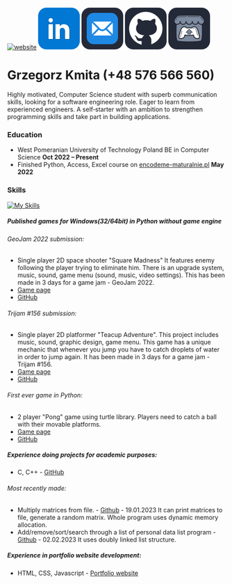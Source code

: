   [![website](https://raw.githubusercontent.com/Jirafey/grzegorzkmita.com/main/icon/icon3.png)](https://grzegorzkmita.com) [![linkedin](https://raw.githubusercontent.com/Jirafey/Jirafey/36d88da2328b253eb5e1a7813d9926d546282e6d/images/linkedin-48.svg)](https://www.linkedin.com/in/grzegorzkmita) [![email](https://raw.githubusercontent.com/Jirafey/Jirafey/45ddf46127a9ad7f5a6082d4b0d2964e1c7ba6ad/images/mail-48.svg)](mailto:grzegorzkmita@tuta.io) [![github](https://raw.githubusercontent.com/Jirafey/Jirafey/45ddf46127a9ad7f5a6082d4b0d2964e1c7ba6ad/images/github-48.svg)](https://github.com/Jirafey) [![itch.io](https://raw.githubusercontent.com/Jirafey/Jirafey/45ddf46127a9ad7f5a6082d4b0d2964e1c7ba6ad/images/itch-48.svg)](https://jirafey.itch.io/)
   #  **Grzegorz Kmita** (+48 576 566 560)

Highly motivated, Computer Science student with superb communication skills, looking for a software engineering role. Eager to learn from experienced engineers. A self‑starter with an ambition to strengthen programming skills and take part in building applications.

### Education
* West Pomeranian University of Technology Poland
BE in Computer Science **Oct 2022 – Present**
* Finished Python, Access, Excel course on [ encodeme-maturalnie.pl](https://encodeme-maturalnie.pl) **May 2022**

### Skills
[![My Skills](https://skillicons.dev/icons?i=git,vercel,stackoverflow,vscode,visualstudio,unity,python,c,cpp,html,css,javascript,discord,matlab)](https://github.com/Jirafey)




##### **Published games for Windows(32/64bit) in Python without game engine**
###### GeoJam 2022 submission:
* Single player 2D space shooter "Square Madness"
It features enemy following the player trying to eliminate him. There is an upgrade system, music, sound, game menu (sound, music, video settings).
This has been made in 3 days for a game jam - GeoJam 2022.
* [Game page](https://jirafey.itch.io/Square-Madness)
* [GitHub](https://github.com/Jirafey/Square-Madness)
######  Trijam #156 submission:
* Single player 2D platformer "Teacup Adventure". This project includes music, sound, graphic design, game menu. 
This game has a unique mechanic that whenever you jump you have to catch droplets of water in order to jump again.
It has been made in 3 days for a game jam - Trijam #156. 
* [Game page](https://jirafey.itch.io/Teacup-Adventure)
* [GitHub](https://github.com/Jirafey/Teacup-Adventure)
###### First ever game in Python:
* 2 player "Pong" game using turtle library.
Players need to catch a ball with their movable platforms.
* [Game page](https://jirafey.itch.io/pong)
* [GitHub](https://github.com/Jirafey/pong)

##### Experience doing projects for academic purposes: 
* C, C++ - [GitHub](https://github.com/Jirafey/Computer-Science)
###### Most recently made:
- Multiply matrices from file. - [Github](https://github.com/Jirafey/Computer-Science/blob/main/Semester-1/C/projects/labs/lab10-11/README.md) -  19.01.2023 
It can print matrices to file, generate a random matrix. Whole program uses dynamic memory allocation.
- Add/remove/sort/search through a list of personal data list program - [Github](https://github.com/Jirafey/Computer-Science/blob/main/Semester-1/C/projects/list/doubly_linked_list_managment.c) - 02.02.2023
It uses doubly linked list structure. 

##### Experience in portfolio website development:
* HTML, CSS, Javascript - [Portfolio website](https://grzegorzkmita.com)

 
